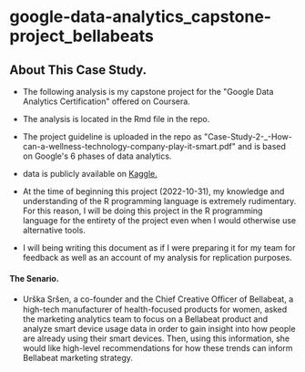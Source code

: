 # google-data-analytics_capstone-project_bellabeats

## About This Case Study.

- The following analysis is my capstone project for the "Google Data Analytics Certification" offered on Coursera.

- The analysis is located in the Rmd file in the repo.

- The project guideline is uploaded in the repo as "Case-Study-2-_-How-can-a-wellness-technology-company-play-it-smart.pdf" and is based on Google's 6 phases of data analytics.

- data is publicly available on
[Kaggle.](https://www.kaggle.com/datasets/arashnic/fitbit)

- At the time of beginning this project (2022-10-31), my knowledge and understanding of the R programming language is extremely rudimentary. For this reason, I will be doing this project in the R programming language for the entirety of the project even when I would otherwise use alternative tools. 

- I will being writing this document as if I were preparing it for my team for feedback as well as an account of my analysis for replication purposes.

#### The Senario.

- Urška Sršen, a co-founder and the Chief Creative Oﬃcer of Bellabeat, a high-tech manufacturer of health-focused
products for women, asked the marketing analytics team to focus on a Bellabeat product and analyze smart device usage data in order to gain insight into how people are already using their smart devices. Then, using this information, she would like high-level recommendations for how these trends can inform Bellabeat marketing strategy.

